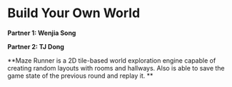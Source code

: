 # Build Your Own World

**Partner 1: Wenjia Song**

**Partner 2: TJ Dong**

**Maze Runner is a 2D tile-based world exploration engine capable of creating random layouts with rooms and hallways. Also is able to save the game state of the previous round and replay it. **
